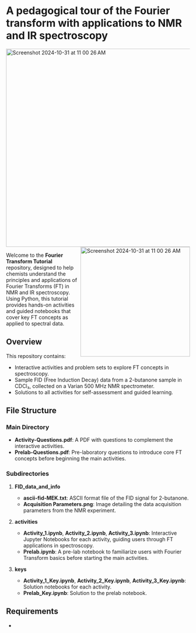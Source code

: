 # A pedagogical tour of the Fourier transform with applications to NMR and IR spectroscopy

<img width="542" alt="Screenshot 2024-10-31 at 11 00 26 AM" src="https://github.com/user-attachments/assets/1d820b1b-beda-4025-9ff5-c8dae3eb9e9c">

<img width="300" align="right" alt="Screenshot 2024-10-31 at 11 00 26 AM" src="https://github.com/user-attachments/assets/1d820b1b-beda-4025-9ff5-c8dae3eb9e9c">


Welcome to the **Fourier Transform Tutorial** repository, designed to help chemists understand the principles and applications of Fourier Transforms (FT) in NMR and IR spectroscopy. Using Python, this tutorial provides hands-on activities and guided notebooks that cover key FT concepts as applied to spectral data.

## Overview

This repository contains:
- Interactive activities and problem sets to explore FT concepts in spectroscopy.
- Sample FID (Free Induction Decay) data from a 2-butanone sample in CDCl₃, collected on a Varian 500 MHz NMR spectrometer.
- Solutions to all activities for self-assessment and guided learning.

## File Structure

### Main Directory
- **Activity-Questions.pdf**: A PDF with questions to complement the interactive activities.
- **Prelab-Questions.pdf**: Pre-laboratory questions to introduce core FT concepts before beginning the main activities.

### Subdirectories

1. **FID_data_and_info**
   - **ascii-fid-MEK.txt**: ASCII format file of the FID signal for 2-butanone.
   - **Acquisition Parameters.png**: Image detailing the data acquisition parameters from the NMR experiment.

2. **activities**
   - **Activity_1.ipynb**, **Activity_2.ipynb**, **Activity_3.ipynb**: Interactive Jupyter Notebooks for each activity, guiding users through FT applications in spectroscopy.
   - **Prelab.ipynb**: A pre-lab notebook to familiarize users with Fourier Transform basics before starting the main activities.

3. **keys**
   - **Activity_1_Key.ipynb**, **Activity_2_Key.ipynb**, **Activity_3_Key.ipynb**: Solution notebooks for each activity.
   - **Prelab_Key.ipynb**: Solution to the prelab notebook.

## Requirements

- 
